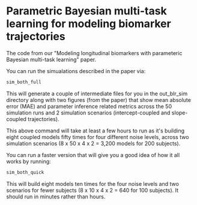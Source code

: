 # Parametric Bayesian multi-task learning for modeling biomarker trajectories



The code from our "Modeling longitudinal biomarkers with parameteric Bayesian multi-task learning" paper.

You can run the simualations described in the paper via:

```bash
sim_both_full
```
This will generate a couple of intermediate files for you in the out_blr_sim directory along with two figures (from the paper) that show mean absolute error (MAE) and parameter inference related metrics across the 50 simulation runs and 2 simulation scenarios (intercept-coupled and slope-coupled trajectories). 

This above command will take at least a few hours to run as it's building eight coupled models fifty times for four different noise levels, across two simulation scenarios (8 x 50 x 4 x 2 = 3,200 models for 200 subjects). 

You can run a faster version that will give you a good idea of how it all works by running:

```bash
sim_both_quick
```

This will build eight models ten times for the four noise levels and two scenarios for fewer subjects (8 x 10 x 4 x 2 = 640 for 100 subjects). It should run in minutes rather than hours. 


